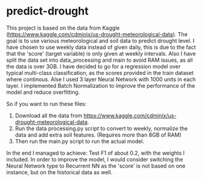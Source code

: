 # predict-drought
This project is based on the data from Kaggle (https://www.kaggle.com/cdminix/us-drought-meteorological-data). The goal is to use various meteorological and soil data to predict drought level. I have chosen to use weekly data instead of given daily, this is due to the fact that the 'score' (target variable) is only given at weekly intervals. Also I have split the data set into data_processing and main to avoid RAM issues, as all the data is over 3GB. I have decided to go for a regression model over typical multi-class classification, as the scores provided in the train dataset where continous. Alse I used 3 layer Neural Network with 1000 units in each layer. I implemented Batch Normalization to improve the performance of the model and reduce overfitting. 

So if you want to run these files:
1. Download all the data from https://www.kaggle.com/cdminix/us-drought-meteorological-data.
2. Run the data processing.py script to convert to weekly, normalize the data and add extra soil features. (Requires more than 8GB of RAM)
3. Then run the main.py script to run the actual model.

In the end I managed to achieve: Test F1 of about 0.2, with the weights I included. In order to improve the model, I would consider switching the Neural Network type to Recurrent NN as the 'score' is not based on one instance, but on the historical data as well.
